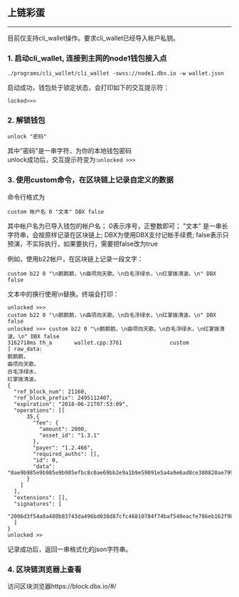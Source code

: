 ## 上链彩蛋
--------------------

目前仅支持cli_wallet操作。要求cli_wallet已经导入帐户私钥。

### 1. 启动cli_wallet, 连接到主网的node1钱包接入点

```
./programs/cli_wallet/cli_wallet -swss://node1.dbx.io -w wallet.json
```

启动成功，钱包处于锁定状态，会打印如下的交互提示符：

```
locked>>>
```

### 2. 解锁钱包

```
unlock "密码"
```

其中"密码"是一串字符，为你的本地钱包密码  
unlock成功后，交互提示符变为:`unlocked >>>`

### 3. 使用custom命令，在区块链上记录自定义的数据

命令行格式为

`custom 帐户名 0 "文本" DBX false`

其中帐户名为已导入钱包的帐户名； 0表示序号，正整数即可； "文本" 是一串长字符串，会按原样记录在区块链上; DBX为使用DBX支付记帐手续费; false表示只预演，不实际执行，如果要执行，需要把false改为true

例如，使用b22帐户，在区块链上记录一段文字：

```
custom b22 0 "\n鹅鹅鹅，\n曲项向天歌。\n白毛浮绿水，\n红掌拨清波。\n" DBX false
```

文本中的换行使用\n替换。终端会打印：

```
unlocked >>> 
custom b22 0 "\n鹅鹅鹅，\n曲项向天歌。\n白毛浮绿水，\n红掌拨清波。\n" DBX false
unlocked >>> custom b22 0 "\n鹅鹅鹅，\n曲项向天歌。\n白毛浮绿水，\n红掌拨清波。\n" DBX false
3162718ms th_a       wallet.cpp:3761               custom               ] raw_data: 
鹅鹅鹅，
曲项向天歌。
白毛浮绿水，
红掌拨清波。
{
  "ref_block_num": 21160,
  "ref_block_prefix": 2495112407,
  "expiration": "2018-06-21T07:53:09",
  "operations": [[
      35,{
        "fee": {
          "amount": 2000,
          "asset_id": "1.3.1"
        },
        "payer": "1.2.466",
        "required_auths": [],
        "id": 0,
        "data": "0ae9b985e9b985e9b985efbc8c0ae69bb2e9a1b9e59091e5a4a9e6ad8ce380820ae799bde6af9be6b5aee7bbbfe6b0b4efbc8c0ae7baa2e68e8ce68ba8e6b885e6b3a2e380820a"
      }
    ]
  ],
  "extensions": [],
  "signatures": [
    "2006d3f54a8a480b83743da496bd038d87cfc46810784f74baf540eacfe786eb162f98993401eb39a349c30bd186ba5100fec65085769ed02dc1457edd2f2da477"
  ]
}
unlocked >>
```

记录成功后，返回一串格式化的json字符串。

### 4. 区块链浏览器上查看

访问区块浏览器https://block.dbx.io/\#/

